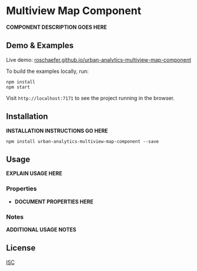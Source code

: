 # Multiview Map Component

__COMPONENT DESCRIPTION GOES HERE__


## Demo & Examples

Live demo: [roschaefer.github.io/urban-analytics-multiview-map-component](http://roschaefer.github.io/urban-analytics-multiview-map-component/)

To build the examples locally, run:

```
npm install
npm start
```

Visit `http://localhost:7171` to see the project running in the browser.


## Installation

__INSTALLATION INSTRUCTIONS GO HERE__

```
npm install urban-analytics-multiview-map-component --save
```


## Usage

__EXPLAIN USAGE HERE__

### Properties

* __DOCUMENT PROPERTIES HERE__

### Notes

__ADDITIONAL USAGE NOTES__


<!-- ## Development (`src`, `lib` and the build process) -->
<!--  -->
<!-- **NOTE:** The source code for the component is in `src`. A transpiled CommonJS version (generated with Babel) is available in `lib` for use with node.js, browserify and webpack. A UMD bundle is also built to `dist`, which can be included without the need for any build system. -->
<!--  -->
<!-- To build, watch and serve the examples (which will also watch the component source), run `npm start`. If you just want to watch changes to `src` and rebuild `lib`, run `npm run watch` (this is useful if you are working with `npm link`). -->

## License

[ISC](/LICENSE)

